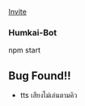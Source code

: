 [Invite](https://discord.com/api/oauth2/authorize?client_id=921379532219482112&permissions=8&scope=bot%20applications.commands)
### Humkai-Bot
<p>npm start</p>

## Bug Found!!
- tts เสียงไม่เล่นตามคิว